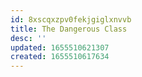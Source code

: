 ```yaml
---
id: 8xscqxzpv0fekjgiglxnvvb
title: The Dangerous Class
desc: ''
updated: 1655510621307
created: 1655510617634
---
```


